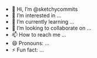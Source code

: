 - 👋 Hi, I’m @sketchycommits
- 👀 I’m interested in ...
- 🌱 I’m currently learning ...
- 💞️ I’m looking to collaborate on ...
- 📫 How to reach me ...
- 😄 Pronouns: ...
- ⚡ Fun fact: ...

<!---
sketchycommits/sketchycommits is a ✨ special ✨ repository because its `README.md` (this file) appears on your GitHub profile.
You can click the Preview link to take a look at your changes.
--->
